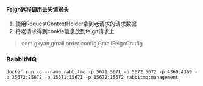 #### Feign远程调用丢失请求头

1. 使用RequestContextHolder拿到老请求的请求数据
2. 将老请求得到cookie信息放到feign请求上

> com.gxyan.gmall.order.config.GmallFeignConfig

### RabbitMQ

```
docker run -d --name rabbitmq -p 5671:5671 -p 5672:5672 -p 4369:4369 -p 25672:25672 -p 15671:15671 -p 15672:15672 rabbitmq:management
```

